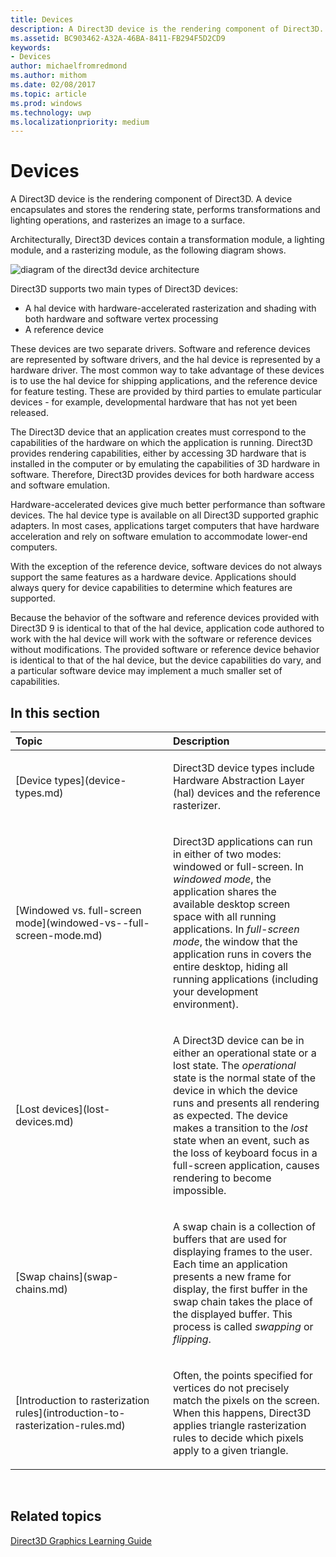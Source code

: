 ```yaml
---
title: Devices
description: A Direct3D device is the rendering component of Direct3D. A device encapsulates and stores the rendering state, performs transformations and lighting operations, and rasterizes an image to a surface.
ms.assetid: BC903462-A32A-46BA-8411-FB294F5D2CD9
keywords:
- Devices
author: michaelfromredmond
ms.author: mithom
ms.date: 02/08/2017
ms.topic: article
ms.prod: windows
ms.technology: uwp
ms.localizationpriority: medium
---
```


# Devices


A Direct3D device is the rendering component of Direct3D. A device encapsulates and stores the rendering state, performs transformations and lighting operations, and rasterizes an image to a surface.

Architecturally, Direct3D devices contain a transformation module, a lighting module, and a rasterizing module, as the following diagram shows.

![diagram of the direct3d device architecture](images/d3ddev.png)

Direct3D supports two main types of Direct3D devices:

-   A hal device with hardware-accelerated rasterization and shading with both hardware and software vertex processing
-   A reference device

These devices are two separate drivers. Software and reference devices are represented by software drivers, and the hal device is represented by a hardware driver. The most common way to take advantage of these devices is to use the hal device for shipping applications, and the reference device for feature testing. These are provided by third parties to emulate particular devices - for example, developmental hardware that has not yet been released.

The Direct3D device that an application creates must correspond to the capabilities of the hardware on which the application is running. Direct3D provides rendering capabilities, either by accessing 3D hardware that is installed in the computer or by emulating the capabilities of 3D hardware in software. Therefore, Direct3D provides devices for both hardware access and software emulation.

Hardware-accelerated devices give much better performance than software devices. The hal device type is available on all Direct3D supported graphic adapters. In most cases, applications target computers that have hardware acceleration and rely on software emulation to accommodate lower-end computers.

With the exception of the reference device, software devices do not always support the same features as a hardware device. Applications should always query for device capabilities to determine which features are supported.

Because the behavior of the software and reference devices provided with Direct3D 9 is identical to that of the hal device, application code authored to work with the hal device will work with the software or reference devices without modifications. The provided software or reference device behavior is identical to that of the hal device, but the device capabilities do vary, and a particular software device may implement a much smaller set of capabilities.

## <span id="in-this-section"></span>In this section


<table>
<colgroup>
<col width="50%" />
<col width="50%" />
</colgroup>
<thead>
<tr class="header">
<th align="left">Topic</th>
<th align="left">Description</th>
</tr>
</thead>
<tbody>
<tr class="odd">
<td align="left"><p>[Device types](device-types.md)</p></td>
<td align="left"><p>Direct3D device types include Hardware Abstraction Layer (hal) devices and the reference rasterizer.</p></td>
</tr>
<tr class="even">
<td align="left"><p>[Windowed vs. full-screen mode](windowed-vs--full-screen-mode.md)</p></td>
<td align="left"><p>Direct3D applications can run in either of two modes: windowed or full-screen. In <em>windowed mode</em>, the application shares the available desktop screen space with all running applications. In <em>full-screen mode</em>, the window that the application runs in covers the entire desktop, hiding all running applications (including your development environment).</p></td>
</tr>
<tr class="odd">
<td align="left"><p>[Lost devices](lost-devices.md)</p></td>
<td align="left"><p>A Direct3D device can be in either an operational state or a lost state. The <em>operational</em> state is the normal state of the device in which the device runs and presents all rendering as expected. The device makes a transition to the <em>lost</em> state when an event, such as the loss of keyboard focus in a full-screen application, causes rendering to become impossible.</p></td>
</tr>
<tr class="even">
<td align="left"><p>[Swap chains](swap-chains.md)</p></td>
<td align="left"><p>A swap chain is a collection of buffers that are used for displaying frames to the user. Each time an application presents a new frame for display, the first buffer in the swap chain takes the place of the displayed buffer. This process is called <em>swapping</em> or <em>flipping</em>.</p></td>
</tr>
<tr class="odd">
<td align="left"><p>[Introduction to rasterization rules](introduction-to-rasterization-rules.md)</p></td>
<td align="left"><p>Often, the points specified for vertices do not precisely match the pixels on the screen. When this happens, Direct3D applies triangle rasterization rules to decide which pixels apply to a given triangle.</p></td>
</tr>
</tbody>
</table>

 

## <span id="related-topics"></span>Related topics


[Direct3D Graphics Learning Guide](index.md)

 

 




